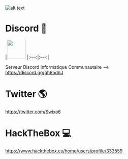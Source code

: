 ![alt text](https://i.imgur.com/40Ojngz.jpg)
<h1>Discord 🥳</h1>

|<a href="https://discord.gg/UGAxg2s"><img src="https://upload.wikimedia.org/wikipedia/fr/thumb/0/05/Discord.svg/1200px-Discord.svg.png" width="60"></a>
|:---:|:---:|


Serveur Discord Informatique Communautaire --> https://discord.gg/gh8ndhJ

<h1>Twitter 🌎</h1>

https://twitter.com/Swixo6

<h1>HackTheBox 💻</h1>

https://www.hackthebox.eu/home/users/profile/333559
